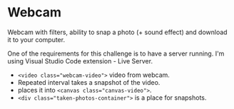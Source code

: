 # Webcam

Webcam with filters, ability to snap a photo (+ sound effect) and download it to your computer.

One of the requirements for this challenge is to have a server running. I'm using Visual Studio Code extension - Live Server.

- `<video class="webcam-video">` video from webcam.
- Repeated interval takes a snapshot of the video.
- places it into `<canvas class="canvas-video">`. 
- `<div class="taken-photos-container">` is a place for snapshots.
